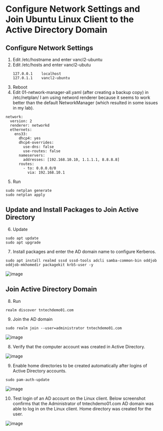 
# Configure Network Settings and Join Ubuntu Linux Client to the Active Directory Domain 

## Configure Network Settings 

1. Edit /etc/hostname and enter vancl2-ubuntu
2. Edit /etc/hosts and enter vancl2-ubutu
   ```
   127.0.0.1	localhost
   127.0.1.1	vancl2-ubuntu
   ```
3. Reboot 
4. Edit 01-network-manager-all.yaml (after creating a backup copy) in /etc/netplan/
   I am using netword renderer because it seems to work better than the default NetworkManager (which resulted in some issues in my lab). 

```   
network:
  version: 2
  renderer: networkd
  ethernets:
    ens33:
      dhcp4: yes
      dhcp4-overrides:
        use-dns: false
        use-routes: false
      nameservers:
        addresses: [192.168.10.10, 1.1.1.1, 8.8.8.8]
      routes:
        - to: 0.0.0.0/0
          via: 192.168.10.1
```

5. Run
```
sudo netplan generate
sudo netplan apply
```

## Update and Install Packages to Join Active Directory

6. Update
```
sudo apt update
sudo apt upgrade
```
7. Install packages and enter the AD domain name to configure Kerberos.
```
sudo apt install realmd sssd sssd-tools adcli samba-common-bin oddjob oddjob-mkhomedir packagekit krb5-user -y
```
![image](https://github.com/user-attachments/assets/a23a56d4-f7a3-493b-899f-7b49054a9164)


## Join Active Directory Domain

8. Run
   
```
realm discover tntechdemo01.com
```

9. Join the AD domain
   
```
sudo realm join --user=administrator tntechdemo01.com
```

![image](https://github.com/user-attachments/assets/a18282fe-5ced-4d9c-8b3e-711544cf169a)

8. Verify that the computer account was created in Active Directory.

![image](https://github.com/user-attachments/assets/9ce5b432-9598-476a-b591-d19322c513e7)

9. Enable home directories to be created automatically after logins of Active Directory accounts.

```
sudo pam-auth-update
```

![image](https://github.com/user-attachments/assets/0d91b16f-0e50-4b9d-9de7-f686584fcb02)


10. Test login of an AD account on the Linux client.
    Below screenshot confirms that the Administrator of tntechdemo01.com AD domain was able to log in on the Linux client. Home directory was created for the user.

![image](https://github.com/user-attachments/assets/b0f07e0f-431c-46b8-b5d0-d9d57ea042ad)


